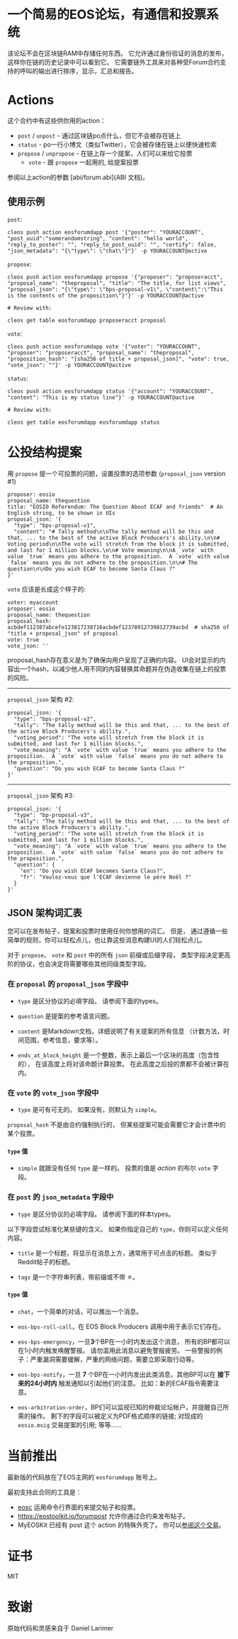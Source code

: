一个简易的EOS论坛，有通信和投票系统
===================================================

该论坛不会在区块链RAM中存储任何东西。 它允许通过身份验证的消息的发布，这样你在链的历史记录中可以看到它。 
它需要链外工具来对各种受Forum合约支持的呼叫的输出进行排序，显示，汇总和报告。


Actions
=======

这个合约中有这些供你用的action：
* `post` / `unpost` - 通过区块链po点什么，但它不会被存在链上
* `status` - po一行小博文（类似Twitter），它会被存储在链上以便快速检索
* `propose` / `unpropose` - 在链上存一个提案，人们可以来给它投票
  * `vote` - 跟 `propose` 一起用的, 给提案投票

参阅以上action的参数 [abi/forum.abi](ABI 文档)。


使用示例
----------

`post`:

```
cleos push action eosforumdapp post '{"poster": "YOURACCOUNT", "post_uuid":"somerandomstring", "content": "hello world", "reply_to_poster": "", "reply_to_post_uuid": "", "certify": false, "json_metadata": "{\"type\": \"chat\"}"}' -p YOURACCOUNT@active
```


`propose`:

```
cleos push action eosforumdapp propose '{"proposer": "proposeracct", "proposal_name": "theproposal", "title": "The title, for list views", "proposal_json": "{\"type\": \"bps-proposal-v1\", \"content\":\"This is the contents of the proposition\"}"}' -p YOURACCOUNT@active

# Review with:

cleos get table eosforumdapp proposeracct proposal
```

`vote`:

```
cleos push action eosforumdapp vote '{"voter": "YOURACCOUNT", "proposer": "proposeracct", "proposal_name": "theproposal", "proposition_hash": "[sha256 of title + proposal_json]", "vote": true, "vote_json": ""}' -p YOURACCOUNT@active
```

`status`:

```
cleos push action eosforumdapp status '{"account": "YOURACCOUNT", "content": "This is my status line"}' -p YOURACCOUNT@active

# Review with:

cleos get table eosforumdapp eosforumdapp status
```



公投结构提案
==============================

用 `propose` 提一个可投票的问题，设置投票的选项参数 (`proposal_json` version #1)

```
proposer: eosio
proposal_name: thequestion
title: "EOSIO Referendum: The Question About ECAF and friends"  # An English string, to be shown in UIs
proposal_json: '{
  "type": "bps-proposal-v1",
  "content": "# Tally method\n\nThe tally method will be this and that, ... to the best of the active Block Producers's ability.\n\n# Voting period\n\nThe vote will stretch from the block it is submitted, and last for 1 million blocks.\n\n# Vote meaning\n\nA `vote` with value `true` means you adhere to the proposition.  A `vote` with value `false` means you do not adhere to the proposition.\n\n# The question\n\nDo you wish ECAF to become Santa Claus ?"
}'
```

`vote` 应该是长成这个样子的:

```
voter: myaccount
proposer: eosio
proposal_name: thequestion
proposal_hash: acbdef112387abcefe123817238716acbdef12378912739812739acbd  # sha256 of "title + proposal_json" of proposal
vote: true
vote_json: ''
```

proposal_hash存在意义是为了确保向用户呈现了正确的内容。 
UI会对显示的内容出一个hash，以减少他人用不同的内容替换其命题并在伪造收集在链上的投票的风险。

---

`proposal_json` 架构 #2:

```
proposal_json: '{
  "type": "bps-proposal-v2",
  "tally": "The tally method will be this and that, ... to the best of the active Block Producers's ability.",
  "voting_period": "The vote will stretch from the block it is submitted, and last for 1 million blocks.",
  "vote_meaning": "A `vote` with value `true` means you adhere to the proposition.  A `vote` with value `false` means you do not adhere to the proposition.",
  "question": "Do you wish ECAF to become Santa Claus ?"
}'
```

---

`proposal_json` 架构 #3:

```
proposal_json: '{
  "type": "bp-proposal-v3",
  "tally": "The tally method will be this and that, ... to the best of the active Block Producers's ability.",
  "voting_period": "The vote will stretch from the block it is submitted, and last for 1 million blocks.",
  "vote_meaning": "A `vote` with value `true` means you adhere to the proposition.  A `vote` with value `false` means you do not adhere to the proposition.",
  "question": {
    "en": "Do you wish ECAF becomes Santa Claus?",
    "fr": "Voulez-vous que l'ECAF devienne le père Noël ?"
  }
}'
```


JSON 架构词汇表
------------------------------

您可以在发布帖子，提案和投票时使用任何你想用的词汇。 但是，
通过遵循一些简单的规则，你可以轻松点儿，也让靠这些消息构建UI的人们轻松点儿。

对于 `propose`、 `vote` 和 `post` 中的所有 `json` 前缀或后缀字段，
类型字段决定更高阶的协议，也会决定将需要哪些其他同级类型字段。

### 在 `proposal` 的 `proposal_json` 字段中

* `type` 是区分协议的必填字段。 请参阅下面的types。

* `question` 是提案的参考语言问题。

* `content` 是Markdown文档，详细说明了有关提案的所有信息
（计数方法，时间范围，参考信息，要求等）。

* `ends_at_block_height` 是一个整数，表示上最后一个区块的高度（包含性的），
在该高度上将对该命题计算投票。 在此高度之后投的票都不会被计算在内。


### 在 `vote` 的 `vote_json` 字段中

* `type` 是可有可无的。 如果没有，则默认为 `simple`。

`proposal_hash` 不是由合约强制执行的，
但某些提案可能会需要它才会计票中的某个投票。

#### `type` 值

* `simple` 就跟没有任何 `type` 是一样的。 投票的值是 _action_ 的布尔 `vote` 字段。 


### 在 `post` 的 `json_metadata` 字段中

* `type` 是区分协议的必填字段。 请参阅下面的样本types。

以下字段尝试标准化某些键的含义。 如果你指定自己的 `type`，你则可以定义任何内容。

* `title` 是一个标题，将显示在消息上方，通常用于可点击的标题。 类似于Reddit帖子的标题。

* `tags` 是一个字符串列表，带前缀或不带 `＃`。


#### `type` 值

* `chat`，一个简单的对话，可以推出一个消息。

* `eos-bps-roll-call`，在 EOS Block Producers  调用中用于表示它们存在。

* `eos-bps-emergency`，一旦**3**个BP在一小时内发出这个消息，
所有的BP都可以在1小时内触发唤醒警报。 请勿滥用此消息以避免警报疲劳。 
一些警报的例子：严重漏洞需要缓解，严重的网络问题，需要立即采取行动等。

* `eos-bps-notify`，一旦 **7** 个BP在一小时内发出此类消息，其他BP可以在 
**接下来的24小时内** 触发通知以引起他们的注意。 比如：新的ECAF指令需要注意。


* `eos-arbitration-order`，BP们可以监视已知的仲裁论坛帐户，并提醒自己所需的操作。 
剩下的字段可以被定义为PDF格式顺序的链接; 对现成的 `eosio.msig` 交易提案的引用; 
等等……


当前推出
===============

最新版的代码放在了EOS主网的 `eosforumdapp` 账号上。

最初支持此合同的工具是：
* [eosc](https://github.com/eoscanada/eosc) 运用命令行界面的来提交帖子和投票。
* https://eostoolkit.io/forumpost 允许你通过合约来发布帖子。
* MyEOSKit 已经有 post 这个 action 的特殊外壳了。 
你可以[参阅这个交易](https://www.myeoskit.com/?#/tx/c40e30d70ee92a0f57af475a828917851aa62b01bfbf395efae5c1a2b22068f0)。




证书
=======

MIT


致谢
=======

原始代码和灵感来自于 Daniel Larimer

